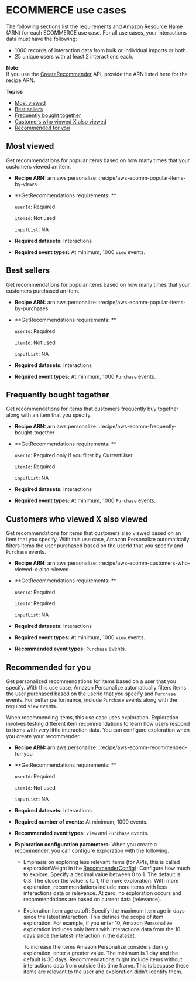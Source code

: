 # ECOMMERCE use cases<a name="ECOMMERCE-use-cases"></a>

The following sections list the requirements and Amazon Resource Name \(ARN\) for each ECOMMERCE use case\. For all use cases, your interactions data must have the following: 
+ 1000 records of interaction data from bulk or individual imports or both\.
+ 25 unique users with at least 2 interactions each\.

**Note**  
If you use the [CreateRecommender](API_CreateRecommender.md) API, provide the ARN listed here for the recipe ARN\.

**Topics**
+ [Most viewed](#most-viewed-use-case)
+ [Best sellers](#best-sellers-use-case)
+ [Frequently bought together](#frequently-bought-together-use-case)
+ [Customers who viewed X also viewed](#customers-also-viewed-use-case)
+ [Recommended for you](#recommended-for-you-use-case)

## Most viewed<a name="most-viewed-use-case"></a>

Get recommendations for popular items based on how many times that your customers viewed an item\.
+ **Recipe ARN:** arn:aws:personalize:::recipe/aws\-ecomm\-popular\-items\-by\-views
+ **GetRecommendations requirements: **

  `userId`: Required

  `itemId`: Not used

  `inputList`: NA
+ **Required datasets:** Interactions 
+ **Required event types:** At minimum, 1000 `View` events\.

## Best sellers<a name="best-sellers-use-case"></a>

Get recommendations for popular items based on how many times that your customers purchased an item\.
+ **Recipe ARN:** arn:aws:personalize:::recipe/aws\-ecomm\-popular\-items\-by\-purchases
+ **GetRecommendations requirements: **

  `userId`: Required

  `itemId`: Not used

  `inputList`: NA
+ **Required datasets:** Interactions 
+ **Required event types:** At minimum, 1000 `Purchase` events\.

## Frequently bought together<a name="frequently-bought-together-use-case"></a>

Get recommendations for items that customers frequently buy together along with an item that you specify\.
+ **Recipe ARN:** arn:aws:personalize:::recipe/aws\-ecomm\-frequently\-bought\-together
+ **GetRecommendations requirements: **

  `userId`: Required only if you filter by CurrentUser

  `itemId`: Required

  `inputList`: NA
+ **Required datasets:** Interactions 
+ **Required event types:** At minimum, 1000 `Purchase` events\.

## Customers who viewed X also viewed<a name="customers-also-viewed-use-case"></a>

Get recommendations for items that customers also viewed based on an item that you specify\. With this use case, Amazon Personalize automatically filters items the user purchased based on the userId that you specify and `Purchase` events\.
+ **Recipe ARN:** arn:aws:personalize:::recipe/aws\-ecomm\-customers\-who\-viewed\-x\-also\-viewed
+ **GetRecommendations requirements: **

  `userId`: Required

  `itemId`: Required

  `inputList`: NA
+ **Required datasets:** Interactions 
+ **Required event types:** At minimum, 1000 `View` events\.
+ **Recommended event types:** `Purchase` events\.

## Recommended for you<a name="recommended-for-you-use-case"></a>

Get personalized recommendations for items based on a user that you specify\. With this use case, Amazon Personalize automatically filters items the user purchased based on the userId that you specify and `Purchase` events\. For better performance, include `Purchase` events along with the required `View` events\. 

 When recommending items, this use case uses exploration\. Exploration involves testing different item recommendations to learn how users respond to items with very little interaction data\. You can configure exploration when you create your recommender\. 
+ **Recipe ARN:** arn:aws:personalize:::recipe/aws\-ecomm\-recommended\-for\-you
+ **GetRecommendations requirements: **

  `userId`: Required

  `itemId`: Not used

  `inputList`: NA
+ **Required datasets:** Interactions 
+ **Required number of events:** At minimum, 1000 events\.
+ **Recommended event types:** `View` and `Purchase` events\.
+ **Exploration configuration parameters:** When you create a recommender, you can configure exploration with the following\.
  + Emphasis on exploring less relevant items \(for APIs, this is called explorationWeight in the [RecommenderConfig](API_RecommenderConfig.md)\): Configure how much to explore\. Specify a decimal value between 0 to 1\. The default is 0\.3\. The closer the value is to 1, the more exploration\. With more exploration, recommendations include more items with less interactions data or relevance\. At zero, no exploration occurs and recommendations are based on current data \(relevance\)\.
  + Exploration item age cutoff: Specify the maximum item age in days since the latest interaction\. This defines the scope of item exploration\. For example, if you enter 10, Amazon Personalize exploration includes only items with interactions data from the 10 days since the latest interaction in the dataset\.

    To increase the items Amazon Personalize considers during exploration, enter a greater value\. The minimum is 1 day and the default is 30 days\. Recommendations might include items without interactions data from outside this time frame\. This is because these items are relevant to the user and exploration didn't identify them\.